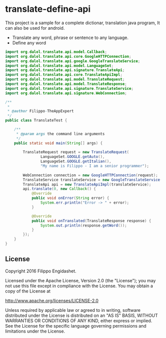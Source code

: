 # translate-define-api

This project is a sample for a complete dictionar, translation java program, It can also be used for android.

 * Translate any word, phrase or sentence to any language.
 * Define any word

```java
import org.dalol.translate.api.model.Callback;
import org.dalol.translate.api.core.GoogleHTTPConnection;
import org.dalol.translate.api.google.GoogleTranslateService;
import org.dalol.translate.api.model.LanguageSet;
import org.dalol.translate.api.signature.TranslateApi;
import org.dalol.translate.api.core.TranslateApiImpl;
import org.dalol.translate.api.model.TranslateRequest;
import org.dalol.translate.api.model.TranslateResponse;
import org.dalol.translate.api.signature.TranslateService;
import org.dalol.translate.api.signature.WebConnection;

/**
 *
 * @author Filippo-TheAppExpert
 */
public class TranslateTest {

    /**
     * @param args the command line arguments
     */
    public static void main(String[] args) {
        
        TranslateRequest request = new TranslateRequest(
                LanguageSet.GOOGLE.getAuto(),
                LanguageSet.GOOGLE.getItalian(),
                "My name is Filippo - I am a senior programmer");
        
        WebConnection connection = new GoogleHTTPConnection(request);
        TranslateService translateService = new GoogleTranslateService(connection);        
        TranslateApi api = new TranslateApiImpl(translateService);
        api.translate(0, new Callback() {
            @Override
            public void onError(String error) {
                System.err.println("Error -> " + error);
            }

            @Override
            public void onTranslated(TranslateResponse response) {
                System.out.println(response.getWord());
            }
        });
    }
}
```

License
-------

Copyright 2016 Filippo Engidashet.

Licensed under the Apache License, Version 2.0 (the "License");
you may not use this file except in compliance with the License.
You may obtain a copy of the License at

http://www.apache.org/licenses/LICENSE-2.0

Unless required by applicable law or agreed to in writing, software
distributed under the License is distributed on an "AS IS" BASIS,
WITHOUT WARRANTIES OR CONDITIONS OF ANY KIND, either express or implied.
See the License for the specific language governing permissions and
limitations under the License.
